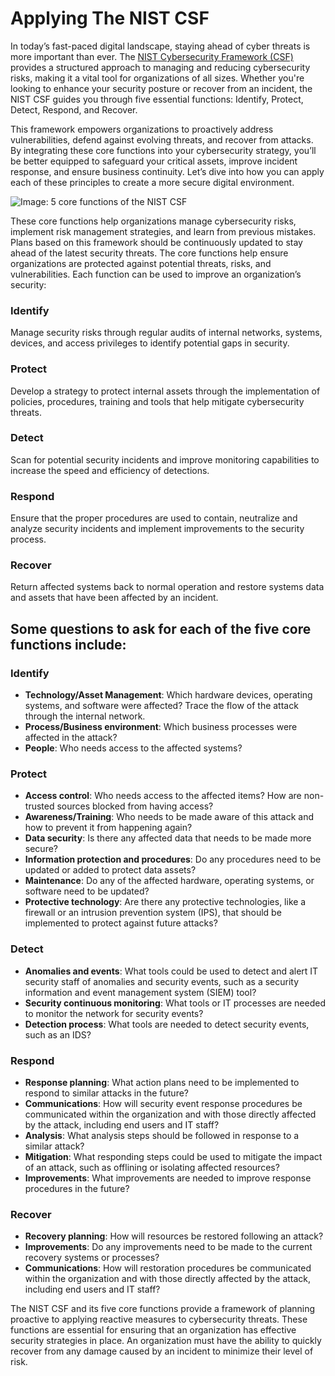 # Applying The NIST CSF

In today’s fast-paced digital landscape, staying ahead of cyber threats is more important than ever. The [NIST Cybersecurity Framework (CSF)](https://www.nist.gov/cyberframework) provides a structured approach to managing and reducing cybersecurity risks, making it a vital tool for organizations of all sizes. Whether you're looking to enhance your security posture or recover from an incident, the NIST CSF guides you through five essential functions: Identify, Protect, Detect, Respond, and Recover.

This framework empowers organizations to proactively address vulnerabilities, defend against evolving threats, and recover from attacks. By integrating these core functions into your cybersecurity strategy, you’ll be better equipped to safeguard your critical assets, improve incident response, and ensure business continuity. Let’s dive into how you can apply each of these principles to create a more secure digital environment.

![Image: 5 core functions of the NIST CSF](https://www.device42.com/wp-content/uploads/2023/11/article-nist-csf-categories_Img0.png)  

These core functions help organizations manage cybersecurity risks, implement risk management strategies, and learn from previous mistakes. Plans based on this framework should be continuously updated to stay ahead of the latest security threats. The core functions help ensure organizations are protected against potential threats, risks, and vulnerabilities. Each function can be used to improve an organization’s security:

### Identify
Manage security risks through regular audits of internal networks, systems, devices, and access privileges to identify potential gaps in security.

### Protect
Develop a strategy to protect internal assets through the implementation of policies, procedures, training and tools that help mitigate cybersecurity threats.

### Detect
Scan for potential security incidents and improve monitoring capabilities to increase the speed and efficiency of detections.

### Respond
Ensure that the proper procedures are used to contain, neutralize and analyze security incidents and implement improvements to the security process.

### Recover
Return affected systems back to normal operation and restore systems data and assets that have been affected by an incident.

## Some questions to ask for each of the five core functions include:

### Identify
- **Technology/Asset Management**: Which hardware devices, operating systems, and software were affected? Trace the flow of the attack through the internal network.
- **Process/Business environment**: Which business processes were affected in the attack?
- **People**: Who needs access to the affected systems?

### Protect
- **Access control**: Who needs access to the affected items? How are non-trusted sources blocked from having access?
- **Awareness/Training**: Who needs to be made aware of this attack and how to prevent it from happening again?
- **Data security**: Is there any affected data that needs to be made more secure?
- **Information protection and procedures**: Do any procedures need to be updated or added to protect data assets?
- **Maintenance**: Do any of the affected hardware, operating systems, or software need to be updated?
- **Protective technology**: Are there any protective technologies, like a firewall or an intrusion prevention system (IPS), that should be implemented to protect against future attacks?

### Detect
- **Anomalies and events**: What tools could be used to detect and alert IT security staff of anomalies and security events, such as a security information and event management system (SIEM) tool?
- **Security continuous monitoring**: What tools or IT processes are needed to monitor the network for security events?
- **Detection process**: What tools are needed to detect security events, such as an IDS?

### Respond
- **Response planning**: What action plans need to be implemented to respond to similar attacks in the future?
- **Communications**: How will security event response procedures be communicated within the organization and with those directly affected by the attack, including end users and IT staff?
- **Analysis**: What analysis steps should be followed in response to a similar attack?
- **Mitigation**: What responding steps could be used to mitigate the impact of an attack, such as offlining or isolating affected resources?
- **Improvements**: What improvements are needed to improve response procedures in the future?

### Recover
- **Recovery planning**: How will resources be restored following an attack?
- **Improvements**: Do any improvements need to be made to the current recovery systems or processes?
- **Communications**: How will restoration procedures be communicated within the organization and with those directly affected by the attack, including end users and IT staff?

The NIST CSF and its five core functions provide a framework of planning proactive to applying reactive measures to cybersecurity threats. These functions are essential for ensuring that an organization has effective security strategies in place. An organization must have the ability to quickly recover from any damage caused by an incident to minimize their level of risk.
